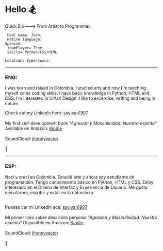 <!DOCTYPE html>
<html>
  <h1 style="text-align"> Hello &#127938;</h1>
  
  Quick Bio---> From Artist to Programmer. 
  
  <code> Real name: *Ivan.* </code> <br>
  <code> Native language: *Spanish.* </code> <br>
  <code> teamPlayer= *True.* </code> <br> 
  <code> Skills= *Python/CSS/HTML* </code> <br>
  <code> Location: *Cyberspace.* </code> <br>
  
  <hr shade size="4" widht="50%" align="center" />  
  
  <h3> ENG: </h3>
  
  I was born and raised in Colombia. I studied arts and now I'm teaching myself some coding skills. I have basic knowledge in Python, HTML and CSS. I'm interested in UI/UX Design. I like to excercise, writing and being in nature. <br>
  
  Check out my LinkedIn here: <a href=https://www.linkedin.com/in/soyivan1997>soyivan1997</a> <br> <br>
  My first self-development book *"Agresión y Masculinidad: Nuestro espíritu"* Available on Amazon: <a href= https://www.amazon.com/dp/B09WPSHWRD>Kindle</a> <br> <br>
  SoundCloud: <a href=https://soundcloud.com/jhonnyvector>jhonnyvector</a> <br> <br>
  💾
 
  <hr shade size="4" widht="50%" align="center" /> 
  
  <h3> ESP: </h3>
  
  Nací y crecí en Colombia. Estudié arte y ahora soy estudiante de programación. Tengo conocimiento básico en Python, HTML y CSS. Estoy interesado en el Diseño de Interfaz y Experiencia de Usuario. Me gusta ejercitarme, escribir y estar en la naturaleza. <br> <br> 
  
  Puedes ver mi LinkedIn acá: <a href=https://www.linkedin.com/in/soyivan1997>soyivan1997</a> <br> <br>
  Mi primer libro sobre desarrollo personal *"Agresión y Masculinidad: Nuestro espíritu"* Disponible en Amazon: <a href= https://www.amazon.com/dp/B09WPSHWRD>Kindle</a> <br> <br>
  SoundCloud: <a href=https://soundcloud.com/jhonnyvector>jhonnyvector</a> <br> <br>
  💾
 </html> 
